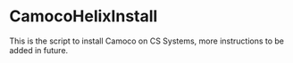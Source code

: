 # CamocoHelixInstall

This is the script to install Camoco on CS Systems, more instructions to be added in future.
